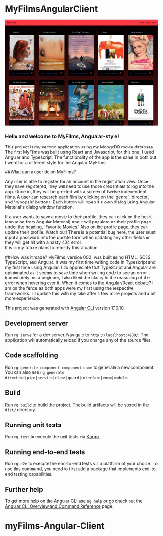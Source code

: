 # MyFilmsAngularClient

<img src="./MyFilmsHome.png">

### Hello and welcome to MyFilms, Angualar-style! 

This project is my second application using my MongoDB movie database.  The first MyFilms was built using React and Javascript, for this one, I used Angular and Typescript.  The functionality of the app is the same in both but I went for a different style for the Angular MyFilms.

##What can a user do on MyFilms?

Any user is able to register for an account in the registration view.  Once they have registered, they will need to use those credentials to log into the app. Once in, they will be greeted with a screen of twelve independent films.  A user can research each film by clicking on the 'genre', 'director', and 'synopsis' buttons.  Each button will open it's own dialog using Angular Material's dialog window function.  

If a user wants to save a movie to their profile, they can click on the heart-icon (also from Angular Material) and it will populate on their profile page under the heading, 'Favorite Movies.'  Also on the profile page, they can update their profile.  Watch out! There is a potential bug here, the user must input a password into the update form when updating any other fields or they will get hit with a nasty 404 error.  
It is in my future plans to remedy this situation.

##How was it made?
MyFilms, version 002, was built using HTML, SCSS, TypeScript, and Angular.  It was my first time writing code in Typescript and my first time using Angular.  I do appreciate that TypeScript and Angular are opinionated as it seems to save time when writing code to see an error immediately.  As a beginner, I also liked the clarity in the reasoning of the error when hovering over it.  When it comes to the Angular/React debate?  I am on the fence as both apps were my first using the respective frameworks.  I'll update this with my take after a few more projects and a bit more experience.


This project was generated with [Angular CLI](https://github.com/angular/angular-cli) version 17.0.10.

## Development server

Run `ng serve` for a dev server. Navigate to `http://localhost:4200/`. The application will automatically reload if you change any of the source files.

## Code scaffolding

Run `ng generate component component-name` to generate a new component. You can also use `ng generate directive|pipe|service|class|guard|interface|enum|module`.

## Build

Run `ng build` to build the project. The build artifacts will be stored in the `dist/` directory.

## Running unit tests

Run `ng test` to execute the unit tests via [Karma](https://karma-runner.github.io).

## Running end-to-end tests

Run `ng e2e` to execute the end-to-end tests via a platform of your choice. To use this command, you need to first add a package that implements end-to-end testing capabilities.

## Further help

To get more help on the Angular CLI use `ng help` or go check out the [Angular CLI Overview and Command Reference](https://angular.io/cli) page.
# myFilms-Angular-Client
